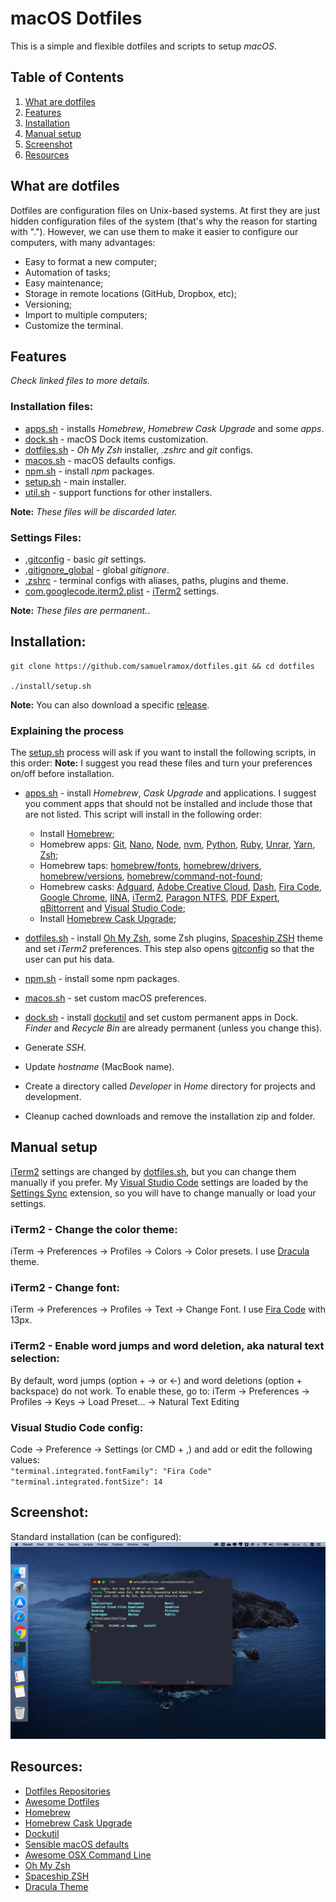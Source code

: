 # macOS Dotfiles

This is a simple and flexible dotfiles and scripts to setup _macOS_.

## Table of Contents

1. [What are dotfiles](#what-are-dotfiles)
1. [Features](#features)
1. [Installation](#installation)
1. [Manual setup](#manual-setup)
1. [Screenshot](#screenshot)
1. [Resources](#resources)

## What are dotfiles

Dotfiles are configuration files on Unix-based systems. At first they are just hidden configuration files of the system (that's why the reason for starting with "."). However, we can use them to make it easier to configure our computers, with many advantages:

- Easy to format a new computer;
- Automation of tasks;
- Easy maintenance;
- Storage in remote locations (GitHub, Dropbox, etc);
- Versioning;
- Import to multiple computers;
- Customize the terminal.

## Features

_Check linked files to more details._

### Installation files:

- [apps.sh](install/apps.sh) - installs _Homebrew_, _Homebrew Cask Upgrade_ and some _apps_.
- [dock.sh](install/dock.sh) - macOS Dock items customization.
- [dotfiles.sh](install/dotfiles.sh) - _Oh My Zsh_ installer, _.zshrc_ and _git_ configs.
- [macos.sh](install/macos.sh) - macOS defaults configs.
- [npm.sh](install/npm.sh) - install _npm_ packages.
- [setup.sh](install/setup.sh) - main installer.
- [util.sh](install/util.sh) - support functions for other installers.

**Note:** _These files will be discarded later._

### Settings Files:

- [.gitconfig](.gitconfig) - basic _git_ settings.
- [.gitignore_global](.gitignore_global) - global _gitignore_.
- [.zshrc](.zshrc) - terminal configs with aliases, paths, plugins and theme.
- [com.googlecode.iterm2.plist](com.googlecode.iterm2.plist) - [iTerm2](https://iterm2.com) settings.

**Note:** _These files are permanent._.

## Installation:

```
git clone https://github.com/samuelramox/dotfiles.git && cd dotfiles

./install/setup.sh
```

**Note:** You can also download a specific [release](https://github.com/samuelramox/dotfiles/releases).

### Explaining the process

The [setup.sh](install/setup.sh) process will ask if you want to install the following scripts, in this order:
**Note:** I suggest you read these files and turn your preferences on/off before installation.

- [apps.sh](install/apps.sh) - install _Homebrew_, _Cask Upgrade_ and applications.
  I suggest you comment apps that should not be installed and include those that are not listed. This script will install in the following order:

  - Install [Homebrew](https://brew.sh/);
  - Homebrew apps: [Git](https://git-scm.com), [Nano](https://www.nano-editor.org), [Node](https://nodejs.org/), [nvm](https://github.com/nvm-sh/nvm), [Python](https://www.python.org), [Ruby](https://www.ruby-lang.org/), [Unrar](https://www.rarlab.com/), [Yarn](https://yarnpkg.com/), [Zsh](https://www.zsh.org);
  - Homebrew taps: [homebrew/fonts](https://github.com/Homebrew/homebrew-cask-fonts), [homebrew/drivers](https://github.com/Homebrew/homebrew-cask-drivers), [homebrew/versions](https://github.com/Homebrew/homebrew-cask-versions), [homebrew/command-not-found](https://github.com/Homebrew/homebrew-command-not-found);
  - Homebrew casks: [Adguard](https://adguard.com/), [Adobe Creative Cloud](https://creative.adobe.com/products/creative-cloud), [Dash](https://kapeli.com/dash), [Fira Code](https://github.com/tonsky/FiraCode), [Google Chrome](https://www.google.com/chrome/), [IINA](https://iina.io/), [iTerm2](https://iterm2.com), [Paragon NTFS](https://www.paragon-software.com/ufsdhome/ntfs-mac/), [PDF Expert](https://pdfexpert.com/), [qBittorrent](https://www.qbittorrent.org/) and [Visual Studio Code](https://code.visualstudio.com);
  - Install [Homebrew Cask Upgrade](https://github.com/buo/homebrew-cask-upgrade);

- [dotfiles.sh](install/dotfiles.sh) - install [Oh My Zsh](https://ohmyz.sh), some Zsh plugins, [Spaceship ZSH](https://denysdovhan.com/spaceship-prompt/) theme and set _iTerm2_ preferences. This step also opens [gitconfig](.gitconfig) so that the user can put his data.
- [npm.sh](install/npm.sh) - install some npm packages.
- [macos.sh](install/macos.sh) - set custom macOS preferences.
- [dock.sh](install/dock.sh) - install [dockutil](https://github.com/kcrawford/dockutil) and set custom permanent apps in Dock. _Finder_ and _Recycle Bin_ are already permanent (unless you change this).
- Generate _SSH_.
- Update _hostname_ (MacBook name).
- Create a directory called _Developer_ in _Home_ directory for projects and development.
- Cleanup cached downloads and remove the installation zip and folder.

## Manual setup

[iTerm2](https://iterm2.com) settings are changed by [dotfiles.sh](install/dotfiles.sh), but you can change them manually if you prefer. My [Visual Studio Code](https://code.visualstudio.com) settings are loaded by the [Settings Sync](https://marketplace.visualstudio.com/items?itemName=Shan.code-settings-sync) extension, so you will have to change manually or load your settings.

### iTerm2 - Change the color theme:

iTerm → Preferences → Profiles → Colors → Color presets. I use [Dracula](https://draculatheme.com) theme.

### iTerm2 - Change font:

iTerm → Preferences → Profiles → Text → Change Font. I use [Fira Code](https://github.com/tonsky/FiraCode) with 13px.

### iTerm2 - Enable word jumps and word deletion, aka natural text selection:

By default, word jumps (option + → or ←) and word deletions (option + backspace) do not work. To enable these, go to: iTerm → Preferences → Profiles → Keys → Load Preset... → Natural Text Editing

### Visual Studio Code config:

Code → Preference → Settings (or CMD + ,) and add or edit the following values:   
`"terminal.integrated.fontFamily": "Fira Code"`    
`"terminal.integrated.fontSize": 14`     

## Screenshot:

Standard installation (can be configured):
![macOS print](./images/macOS.png)

## Resources:

- [Dotfiles Repositories](https://dotfiles.github.io/)
- [Awesome Dotfiles](https://github.com/webpro/awesome-dotfiles)
- [Homebrew](https://brew.sh/)
- [Homebrew Cask Upgrade](https://github.com/buo/homebrew-cask-upgrade)
- [Dockutil](https://github.com/kcrawford/dockutil)
- [Sensible macOS defaults](https://github.com/mathiasbynens/dotfiles/blob/master/.macos)
- [Awesome OSX Command Line](https://github.com/herrbischoff/awesome-osx-command-line)
- [Oh My Zsh](https://github.com/robbyrussell/oh-my-zsh)
- [Spaceship ZSH](https://denysdovhan.com/spaceship-prompt/)
- [Dracula Theme](https://draculatheme.com)

